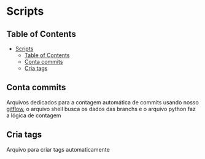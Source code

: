 # Scripts

## Table of Contents
- [Scripts](#scripts)
  - [Table of Contents](#table-of-contents)
  - [Conta commits](#conta-commits)
  - [Cria tags](#cria-tags)

## Conta commits
Arquivos dedicados para a contagem automática de commits usando nosso [gitflow](/README.md#gitflow), o arquivo shell busca os dados das branchs e o arquivo python faz a lógica de contagem

## Cria tags
Arquivo para criar tags automaticamente 
